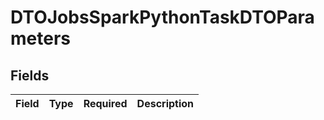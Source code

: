 # DTOJobsSparkPythonTaskDTOParameters


## Fields

| Field       | Type        | Required    | Description |
| ----------- | ----------- | ----------- | ----------- |